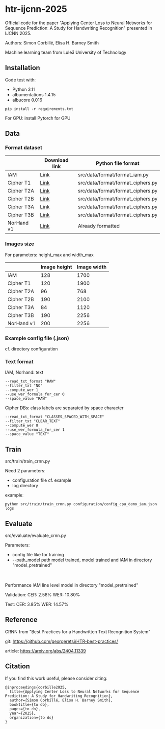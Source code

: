 # htr-ijcnn-2025

Official code for the paper "Applying Center Loss to Neural Networks for Sequence Prediction: A Study for Handwriting Recognition" presented in IJCNN 2025.

Authors: Simon Corbillé, Elisa H. Barney Smith

Machine learning team from Luleå University of Technology

## Installation
Code test with:
* Python 3.11
* albumentations 1.4.15
* albucore 0.016

```
pip install -r requirements.txt
```

For GPU: install Pytorch for GPU

## Data
### Format dataset

|              | Download link | Python file format |
| -------------| -------------| ------------- |
| IAM          | [Link](https://fki.tic.heia-fr.ch/databases/iam-handwriting-database) | src/data/format/format_iam.py  |
| Cipher T1    | [Link](https://rrc.cvc.uab.es/?ch=27&com=downloads) 		  | src/data/format/format_ciphers.py  |
| Cipher T2A   | [Link](https://rrc.cvc.uab.es/?ch=27&com=downloads)  		  | src/data/format/format_ciphers.py  |
| Cipher T2B   | [Link](https://rrc.cvc.uab.es/?ch=27&com=downloads)  		  | src/data/format/format_ciphers.py  |
| Cipher T3A   | [Link](https://rrc.cvc.uab.es/?ch=27&com=downloads) 		  | src/data/format/format_ciphers.py  |
| Cipher T3B   | [Link](https://rrc.cvc.uab.es/?ch=27&com=downloads) 		  | src/data/format/format_ciphers.py  |
| NorHand v1   | [Link](https://zenodo.org/records/6542056) 		  | Already formatted  |

### Images size

For parameters: height_max and width_max

|              | Image height | Image width |
| -------------| -------------| ------------- |
| IAM          | 128          | 1700  |
| Cipher T1    | 120 		  | 1900  |
| Cipher T2A   | 96  		  | 768   |
| Cipher T2B   | 190  		  | 2100  |
| Cipher T3A   | 84 		  | 1120  |
| Cipher T3B   | 190 		  | 2256  |
| NorHand v1   | 200  		  | 2256  |

### Example config file (.json)

cf. directory configuration

### Text format

IAM, Norhand: text

	--read_txt_format "RAW" 
	--filter_txt "NO" 
	--compute_wer 1 
	--use_wer_formula_for_cer 0 
	--space_value "RAW" 
	
Cipher DBs: class labels are separated by space character

	--read_txt_format "CLASSES_SPACED_WITH_SPACE" 
	--filter_txt "CLEAR_TEXT" 
	--compute_wer 0 
	--use_wer_formula_for_cer 1 
	--space_value "TEXT" 
	


## Train

src/train/train_crnn.py

Need 2 parameters:
* configuration file cf. example
* log directory

example:
```
python src/train/train_crnn.py configuration/config_cpu_demo_iam.json logs
```


## Evaluate
src/evaluate/evaluate_crnn.py

Parameters:
* config file like for training
* --path_model path model trained, model trained and IAM in directory "model_pretrained"

<br/>
<br/>
Performance IAM line level model in directory "model_pretrained"

Validation:
CER: 2.58% WER: 10.80% 

Test:
CER: 3.85% WER: 14.57% 

## Reference
CRNN from "Best Practices for a Handwritten Text Recognition System"

git: https://github.com/georgeretsi/HTR-best-practices/

article: https://arxiv.org/abs/2404.11339

## Citation
If you find this work useful, please consider citing:
```
@inproceedings{corbille2025,
  title={Applying Center Loss to Neural Networks for Sequence Prediction: A Study for Handwriting Recognition},
  author={Simon Corbillé, Elisa H. Barney Smith},
  booktitle={to do},
  pages={to do},
  year={2025},
  organization={to do}
}
```